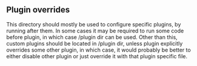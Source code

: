 ## Plugin overrides

This directory should mostly be used to configure specific plugins, by running after them.
In some cases it may be required to run some code before plugin, in which case /plugin dir can be used.
Other than this, custom plugins should be located in /plugin dir, unless plugin explicitly overrides some other plugin, in which case, it would probably be better to either disable other plugin or just override it with that plugin specific file.
